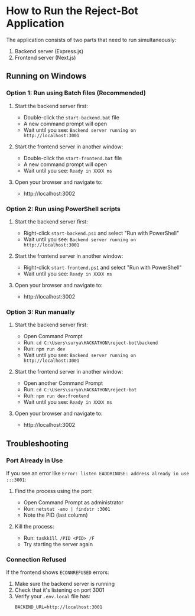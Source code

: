 # How to Run the Reject-Bot Application

The application consists of two parts that need to run simultaneously:
1. Backend server (Express.js)
2. Frontend server (Next.js)

## Running on Windows

### Option 1: Run using Batch files (Recommended)

1. Start the backend server first:
   - Double-click the `start-backend.bat` file
   - A new command prompt will open
   - Wait until you see: `Backend server running on http://localhost:3001`

2. Start the frontend server in another window:
   - Double-click the `start-frontend.bat` file
   - A new command prompt will open
   - Wait until you see: `Ready in XXXX ms`

3. Open your browser and navigate to:
   - http://localhost:3002

### Option 2: Run using PowerShell scripts

1. Start the backend server first:
   - Right-click `start-backend.ps1` and select "Run with PowerShell"
   - Wait until you see: `Backend server running on http://localhost:3001`

2. Start the frontend server in another window:
   - Right-click `start-frontend.ps1` and select "Run with PowerShell"
   - Wait until you see: `Ready in XXXX ms`

3. Open your browser and navigate to:
   - http://localhost:3002

### Option 3: Run manually

1. Start the backend server first:
   - Open Command Prompt
   - Run: `cd C:\Users\surya\HACKATHON\reject-bot\backend`
   - Run: `npm run dev`
   - Wait until you see: `Backend server running on http://localhost:3001`

2. Start the frontend server in another window:
   - Open another Command Prompt
   - Run: `cd C:\Users\surya\HACKATHON\reject-bot`
   - Run: `npm run dev:frontend`
   - Wait until you see: `Ready in XXXX ms`

3. Open your browser and navigate to:
   - http://localhost:3002

## Troubleshooting

### Port Already in Use

If you see an error like `Error: listen EADDRINUSE: address already in use :::3001`:

1. Find the process using the port:
   - Open Command Prompt as administrator
   - Run: `netstat -ano | findstr :3001`
   - Note the PID (last column)

2. Kill the process:
   - Run: `taskkill /PID <PID> /F`
   - Try starting the server again

### Connection Refused

If the frontend shows `ECONNREFUSED` errors:

1. Make sure the backend server is running
2. Check that it's listening on port 3001
3. Verify your `.env.local` file has:
   ```
   BACKEND_URL=http://localhost:3001
   ``` 